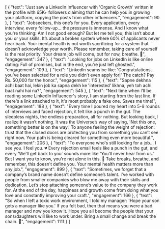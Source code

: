 [
  {
    "text": "Just saw a LinkedIn Influencer with 'Organic Growth' written in the profile with 65K+ followers claiming that he can help you in growing your platform, copying the posts from other influencers.",
    "engagement": 90
  },
  {
    "text": "Jobseekers, this one’s for you. Every application, every interview, every follow-up... the pressure is immense. And I know what you're thinking: Am I not good enough? But let me tell you, this isn’t about you or your skills. It’s about a broken system where 60% of applicants never hear back. Your mental health is not worth sacrificing for a system that doesn’t acknowledge your worth. Please remember, taking care of yourself is the real priority. Your dream job will come, but for now, breathe. 🌻",
    "engagement": 347
  },
  {
    "text": "Looking for jobs on LinkedIn is like online dating: Full of promises, but in the end, you’re just left ghosted.",
    "engagement": 109
  },
  {
    "text": "LinkedIn scams be like: 'Congratulations, you've been selected for a role you didn’t even apply for!' The catch? Pay Rs. 50,000 for the honor.",
    "engagement": 115
  },
  {
    "text": "Sapne dekhna achi baat hai, lekin job ka sapna dekh ke 'interested' likhna, yeh toh achi baat nahi hai na?",
    "engagement": 545
  },
  {
    "text": "Next time when I'll be reading some LinkedIn Influencer's story, I am starting from the last line. If there's a link attached to it, it's most probably a fake one. Saves me time!",
    "engagement": 188
  },
  {
    "text": "Every time I poured my heart into 5-6 rounds of interviews and faced rejection, it felt like a punch in the gut. The sleepless nights, the endless preparation, all for nothing. But looking back, I realize it wasn’t nothing. It was the Universe’s way of saying, 'Not this one, something better is on the way.' To anyone feeling the weight of rejection: trust that the closed doors are protecting you from something you can’t see right now. Your path is being cleared for something even more beautiful.",
    "engagement": 206
  },
  {
    "text": "To everyone who's still looking for a job... I see you. I feel you. 💔 Every rejection email feels like a punch in the gut, and every 'We'll get back to you' sounds more like 'You'll never hear from us.' But I want you to know, you're not alone in this. 🌸 Take breaks, breathe, and remember, this doesn't define you. Your mental health matters more than any job.",
    "engagement": 899
  },
  {
    "text": "Sometimes, we forget that a company’s brand name doesn’t define someone’s talent. I’ve worked with people from smaller companies who blow me away with their skills and dedication. Let’s stop attaching someone’s value to the company they work for. At the end of the day, happiness and growth come from doing what you love and constantly improving your craft.",
    "engagement": 166
  },
  {
    "text": "So when I left a toxic work environment, I told my manager: 'Hope your son gets a manager like you.' If you felt bad, then that means you were a bad manager and now you know it. Hope you all become the people that your sons/daughters will like to work under. Bring a small change and break the chain. 🙏",
    "engagement": 1111
  }
]

